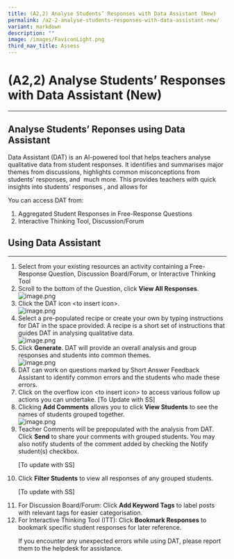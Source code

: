 ```yaml
---
title: (A2,2) Analyse Students’ Responses with Data Assistant (New)
permalink: /a2-2-analyse-students-responses-with-data-assistant-new/
variant: markdown
description: ""
image: /images/FaviconLight.png
third_nav_title: Assess
---
```

<h1><strong>(A2,2) Analyse Students’ Responses with Data Assistant (New)</strong></h1>
<hr>
<h2>Analyse Students’ Reponses using Data Assistant</h2><p></p>
<p>Data Assistant (DAT) is an AI-powered tool that helps teachers analyse qualitative data from student responses. It identifies and summarises major themes from discussions, highlights common misconceptions from students’ responses, and &nbsp;much more. This provides teachers with quick insights into students’ responses , and allows for</p>
<p>You can access DAT from:</p>
<ol>
    <li>Aggregated Student Responses in Free-Response Questions</li>
    <li>Interactive Thinking Tool, Discussion/Forum</li>
</ol>
<h2>Using Data Assistant</h2>
<hr>
<ol>
    <li>Select from your existing resources an activity containing a Free-Response Question, Discussion Board/Forum, or Interactive Thinking Tool</li>
    <li>Scroll to the bottom of the Question, click <strong>View All Responses</strong>.</li>
<img alt="image.png" src="https://prod-files-secure.s3.us-west-2.amazonaws.com/1b3e5107-e791-4f62-bc5f-70c8a0dd6363/52bf8ef6-b8d0-4139-baa6-4d287ea25086/image.png">
    <li>Click the DAT icon &lt;to insert icon&gt;.</li>
<img alt="image.png" src="https://prod-files-secure.s3.us-west-2.amazonaws.com/1b3e5107-e791-4f62-bc5f-70c8a0dd6363/91d271cd-52a7-44e0-8a11-6aa3b7f571eb/image.png">
    <li>Select a pre-populated recipe or create your own by typing instructions for DAT in the space provided. A recipe is a short set of instructions that guides DAT in analysing qualitative data.</li>
<img alt="image.png" src="https://prod-files-secure.s3.us-west-2.amazonaws.com/1b3e5107-e791-4f62-bc5f-70c8a0dd6363/3eada139-3439-4ab0-8e53-380424c9a6da/image.png">
    <li>Click <strong>Generate</strong>. DAT will provide an overall analysis and group responses and students into common themes.</li>
<img alt="image.png" src="https://prod-files-secure.s3.us-west-2.amazonaws.com/1b3e5107-e791-4f62-bc5f-70c8a0dd6363/6737613f-10f1-40c5-8060-fcc58db60936/image.png">
    <li>DAT can work on questions marked by Short Answer Feedback Assistant to identify common errors and the students who made these errors.</li>
    <li>Click on the overflow icon &lt;to insert icon&gt; to access various follow up actions you can undertake. [To Update with SS]</li>
    <li>Clicking <strong>Add Comments</strong> allows you to click <strong>View Students</strong> to see the names of students grouped together.</li>
<img alt="image.png" src="https://prod-files-secure.s3.us-west-2.amazonaws.com/1b3e5107-e791-4f62-bc5f-70c8a0dd6363/4f96ef23-e3c0-4fa1-ba01-8f209ef73224/image.png">
    <li>Teacher Comments will be prepopulated with the analysis from DAT. Click <strong>Send</strong> to share your comments with grouped students. You may also notify students of the comment added by checking the Notify student(s) checkbox.</li>
<p>[To update with SS]</p>
    <li>Click <strong>Filter Students</strong> to view all responses of any grouped students.</li>
<p>[To update with SS]</p>
    <li>For Discussion Board/Forum: Click <strong>Add Keyword Tags</strong> to label posts with relevant tags for easier categorisation.</li>
    <li>For Interactive Thinking Tool (ITT): Click <strong>Bookmark Responses</strong> to bookmark specific student responses for later reference.</li>
<p>If you encounter any unexpected errors while using DAT, please report them to the helpdesk for assistance.</p></ol>